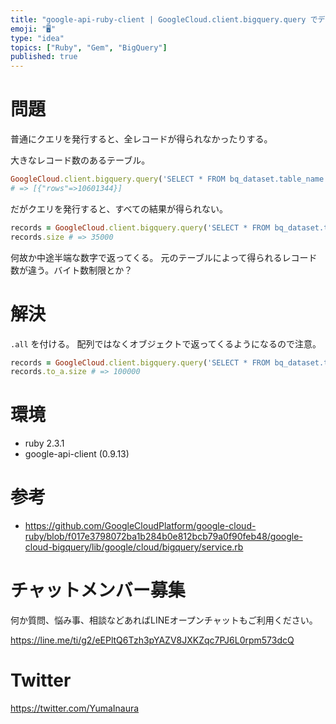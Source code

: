 ```yaml
---
title: "google-api-ruby-client | GoogleCloud.client.bigquery.query でデフォルト制限を越え"
emoji: "🖥"
type: "idea"
topics: ["Ruby", "Gem", "BigQuery"]
published: true
---
```


# 問題

普通にクエリを発行すると、全レコードが得られなかったりする。

大きなレコード数のあるテーブル。

```rb
GoogleCloud.client.bigquery.query('SELECT * FROM bq_dataset.table_name')
# => [{"rows"=>10601344}]
```

だがクエリを発行すると、すべての結果が得られない。

```rb
records = GoogleCloud.client.bigquery.query('SELECT * FROM bq_dataset.table_name LIMIT 100000')
records.size # => 35000
```

何故か中途半端な数字で返ってくる。
元のテーブルによって得られるレコード数が違う。バイト数制限とか？

# 解決

`.all` を付ける。
配列ではなくオブジェクトで返ってくるようになるので注意。

```rb
records = GoogleCloud.client.bigquery.query('SELECT * FROM bq_dataset.table_name LIMIT 100000').all
records.to_a.size # => 100000
```


# 環境

- ruby 2.3.1
- google-api-client (0.9.13)

# 参考

- https://github.com/GoogleCloudPlatform/google-cloud-ruby/blob/f017e3798072ba1b284b0e812bcb79a0f90feb48/google-cloud-bigquery/lib/google/cloud/bigquery/service.rb








<!-- Update From Qiita API -->

# チャットメンバー募集


何か質問、悩み事、相談などあればLINEオープンチャットもご利用ください。

https://line.me/ti/g2/eEPltQ6Tzh3pYAZV8JXKZqc7PJ6L0rpm573dcQ





# Twitter


https://twitter.com/YumaInaura


<!-- Update From Qiita API -->


